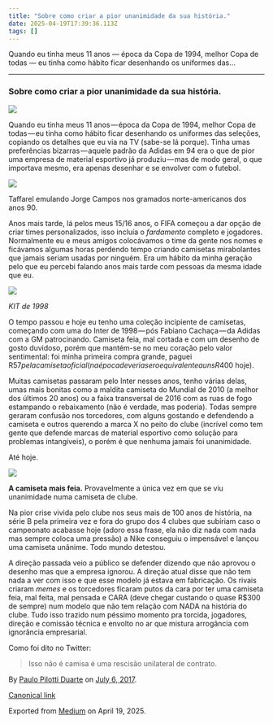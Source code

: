 ```yaml
---
title: "Sobre como criar a pior unanimidade da sua história."
date: 2025-04-19T17:39:36.113Z
tags: []
---
```


Quando eu tinha meus 11 anos — época da Copa de 1994, melhor Copa de todas — eu tinha como hábito ficar desenhando os uniformes das…

* * *

### Sobre como criar a pior unanimidade da sua história.

![](https://cdn-images-1.medium.com/max/2560/1*nm9ZJQmJ5_7CUTxUWeYxvw.jpeg)

Quando eu tinha meus 11 anos — época da Copa de 1994, melhor Copa de todas — eu tinha como hábito ficar desenhando os uniformes das seleções, copiando os detalhes que eu via na TV (sabe-se lá porque). Tinha umas preferências bizarras — aquele padrão da Adidas em 94 era o que de pior uma empresa de material esportivo já produziu — mas de modo geral, o que importava mesmo, era apenas desenhar e se envolver com o futebol.

![](https://cdn-images-1.medium.com/max/1200/1*X5oq0dy46WG50p1jIca25w.png)

Taffarel emulando Jorge Campos nos gramados norte-americanos dos anos 90.

Anos mais tarde, lá pelos meus 15/16 anos, o FIFA começou a dar opção de criar times personalizados, isso incluía o _fardamento_ completo e jogadores. Normalmente eu e meus amigos colocávamos o time da gente nos nomes e ficávamos algumas horas perdendo tempo criando camisetas mirabolantes que jamais seriam usadas por ninguém. Era um hábito da minha geração pelo que eu percebi falando anos mais tarde com pessoas da mesma idade que eu.

![](https://cdn-images-1.medium.com/max/800/1*YmjuuO9ye4hGchwv_ZnBnw.png)

_KIT de 1998_

O tempo passou e hoje eu tenho uma coleção incipiente de camisetas, começando com uma do Inter de 1998 — pós Fabiano Cachaça — da Adidas com a GM patrocinando. Camiseta feia, mal cortada e com um desenho de gosto duvidoso, porém que mantém-se no meu coração pelo valor sentimental: foi minha primeira compra grande, paguei R$57 pela camiseta oficial (na época deveria ser o equivalente a uns R$400 hoje).

Muitas camisetas passaram pelo Inter nesses anos, tenho várias delas, umas mais bonitas como a maldita camiseta do Mundial de 2010 (a melhor dos últimos 20 anos) ou a faixa transversal de 2016 com as ruas de fogo estampando o rebaixamento (não é verdade, mas poderia). Todas sempre geraram confusão nos torcedores, com alguns gostando e defendendo a camiseta e outros querendo a marca X no peito do clube (incrível como tem gente que defende marcas de material esportivo como solução para problemas intangíveis), o porém é que nenhuma jamais foi unanimidade.

Até hoje.

![](https://cdn-images-1.medium.com/max/800/1*H47H1MtqYrZMzWlHPUJtyw.jpeg)

**A camiseta mais feia.** Provavelmente a única vez em que se viu unanimidade numa camiseta de clube.

Na pior crise vivida pelo clube nos seus mais de 100 anos de história, na série B pela primeira vez e fora do grupo dos 4 clubes que subiriam caso o campeonato acabasse hoje (adoro essa frase, ela não diz nada com nada mas sempre coloca uma pressão) a Nike conseguiu o impensável e lançou uma camiseta unânime. Todo mundo detestou.

A direção passada veio a público se defender dizendo que não aprovou o desenho mas que a empresa ignorou. A direção atual disse que não tem nada a ver com isso e que esse modelo já estava em fabricação. Os rivais criaram _memes_ e os torcedores ficaram putos da cara por ter uma camiseta feia, mal feita, mal pensada e CARA (deve chegar custando o quase R$300 de sempre) num modelo que não tem relação com NADA na história do clube. Tudo isso trazido num péssimo momento pra torcida, jogadores, direção e comissão técnica e envolto no ar que mistura arrogância com ignorância empresarial.

Como foi dito no Twitter:

> Isso não é camisa é uma rescisão unilateral de contrato.

By [Paulo Pilotti Duarte](https://medium.com/@paulopilotti) on [July 6, 2017](https://medium.com/p/87195a509c1f).

[Canonical link](https://medium.com/@paulopilotti/sobre-como-criar-a-pior-unanimidade-da-sua-hist%C3%B3ria-87195a509c1f)

Exported from [Medium](https://medium.com) on April 19, 2025.